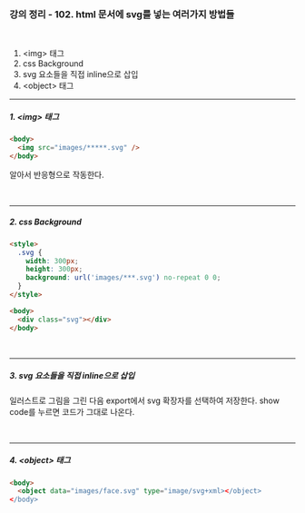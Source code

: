 ### 강의 정리 - 102. html 문서에 svg를 넣는 여러가지 방법들

<br />

1. <img\> 태그
2. css Background
3. svg 요소들을 직접 inline으로 삽입
4. <object\> 태그

---

##### 1. <img\> 태그

```html
<body>
  <img src="images/*****.svg" />
</body>
```

알아서 반응형으로 작동한다.

<br >

---

##### 2. css Background

```html
<style>
  .svg {
    width: 300px;
    height: 300px;
    background: url('images/***.svg') no-repeat 0 0;
  }
</style>

<body>
  <div class="svg"></div>
</body>
```

<br >

---

##### 3. svg 요소들을 직접 inline으로 삽입

일러스트로 그림을 그린 다음 export에서 svg 확장자를 선택하여 저장한다. show code를 누르면 코드가 그대로 나온다.

<br >

---

##### 4. <object\> 태그

```html
<body>
  <object data="images/face.svg" type="image/svg+xml></object>
</body>
```
